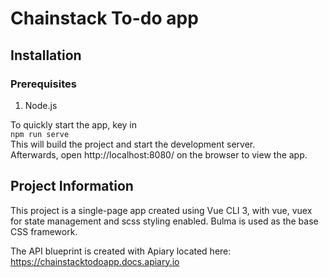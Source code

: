 # Chainstack To-do app

## Installation

### Prerequisites
1. Node.js

To quickly start the app, key in\
`npm run serve`\
This will build the project and start the development server.\
Afterwards, open http://localhost:8080/ on the browser to view the app.

## Project Information
This project is a single-page app created using Vue CLI 3, with vue, vuex for state management and scss styling enabled. Bulma is used as the base CSS framework.

The API blueprint is created with Apiary located here:
https://chainstacktodoapp.docs.apiary.io

